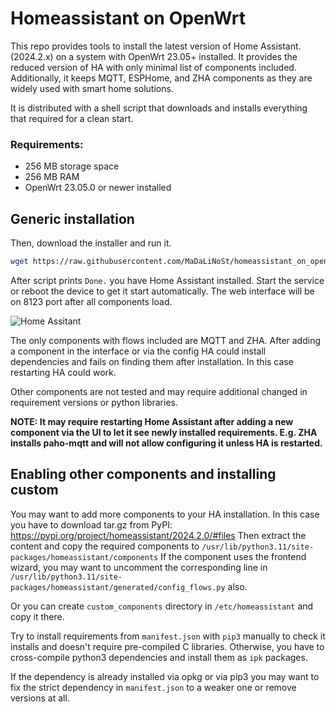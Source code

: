 # Homeassistant on OpenWrt

This repo provides tools to install the latest version of Home Assistant. (2024.2.x)
on a system with OpenWrt 23.05+ installed. It provides the reduced version of HA with only minimal list of components 
included. Additionally, it keeps MQTT, ESPHome, and ZHA components as they are 
widely used with smart home solutions.

It is distributed with a shell script that downloads and installs everything that required for a clean start.

### Requirements:
- 256 MB storage space
- 256 MB RAM
- OpenWrt 23.05.0 or newer installed

## Generic installation
Then, download the installer and run it.

```sh
wget https://raw.githubusercontent.com/MaDaLiNoSt/homeassistant_on_openwrt/main/ha_install.sh -O - | sh
```
After script prints `Done.` you have Home Assistant installed. 
Start the service or reboot the device to get it start automatically.
The web interface will be on 8123 port after all components load.

![Home Assitant](homeassistant.png)

The only components with flows included are MQTT and ZHA.
After adding a component in the interface or via the config
HA could install dependencies and fails on finding them after installation.
In this case restarting HA could work.

Other components are not tested and may require additional changed in 
requirement versions or python libraries.


**NOTE: It may require restarting Home Assistant after adding a new 
component via the UI to let it see newly installed requirements. 
E.g. ZHA installs paho-mqtt and will not allow configuring it unless HA is 
restarted.**

## Enabling other components and installing custom

You may want to add more components to your HA installation.
In this case you have to download tar.gz from PyPI:
https://pypi.org/project/homeassistant/2024.2.0/#files
Then extract the content and copy the required components to 
`/usr/lib/python3.11/site-packages/homeassistant/components`
If the component uses the frontend wizard, you may want to uncomment the
corresponding line in 
`/usr/lib/python3.11/site-packages/homeassistant/generated/config_flows.py`
also.

Or you can create `custom_components` directory in `/etc/homeassistant` and
copy it there.

Try to install requirements from `manifest.json` with `pip3` manually
to check it installs and doesn't require pre-compiled C libraries.
Otherwise, you have to cross-compile python3 dependencies and install
them as `ipk` packages.

If the dependency is already installed via opkg or via pip3 you may want
to fix the strict dependency in `manifest.json` to a weaker one or remove 
versions at all.
